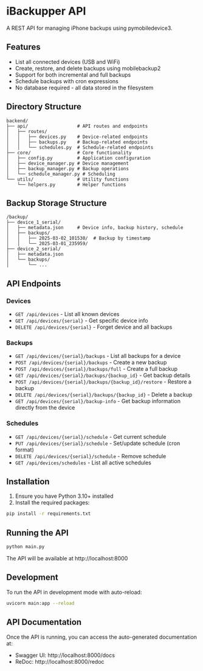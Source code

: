 # iBackupper API

A REST API for managing iPhone backups using pymobiledevice3.

## Features

- List all connected devices (USB and WiFi)
- Create, restore, and delete backups using mobilebackup2
- Support for both incremental and full backups
- Schedule backups with cron expressions
- No database required - all data stored in the filesystem

## Directory Structure

```
backend/
├── api/                  # API routes and endpoints
│   ├── routes/
│   │   ├── devices.py    # Device-related endpoints
│   │   ├── backups.py    # Backup-related endpoints
│   │   └── schedules.py  # Schedule-related endpoints
├── core/                 # Core functionality
│   ├── config.py         # Application configuration
│   ├── device_manager.py # Device management
│   ├── backup_manager.py # Backup operations
│   └── schedule_manager.py # Scheduling
└── utils/                # Utility functions
    └── helpers.py        # Helper functions
```

## Backup Storage Structure

```
/backup/
├── device_1_serial/
│   ├── metadata.json     # Device info, backup history, schedule
│   ├── backups/
│   │   ├── 2025-03-02_101530/  # Backup by timestamp
│   │   └── 2025-03-01_235959/
├── device_2_serial/
│   ├── metadata.json
│   └── backups/
│       └── ...
```

## API Endpoints

### Devices

- `GET /api/devices` - List all known devices
- `GET /api/devices/{serial}` - Get specific device info
- `DELETE /api/devices/{serial}` - Forget device and all backups

### Backups

- `GET /api/devices/{serial}/backups` - List all backups for a device
- `POST /api/devices/{serial}/backups` - Create a new backup
- `POST /api/devices/{serial}/backups/full` - Create a full backup
- `GET /api/devices/{serial}/backups/{backup_id}` - Get backup details
- `POST /api/devices/{serial}/backups/{backup_id}/restore` - Restore a backup
- `DELETE /api/devices/{serial}/backups/{backup_id}` - Delete a backup
- `GET /api/devices/{serial}/backup-info` - Get backup information directly from the device

### Schedules

- `GET /api/devices/{serial}/schedule` - Get current schedule
- `PUT /api/devices/{serial}/schedule` - Set/update schedule (cron format)
- `DELETE /api/devices/{serial}/schedule` - Remove schedule
- `GET /api/devices/schedules` - List all active schedules

## Installation

1. Ensure you have Python 3.10+ installed
2. Install the required packages:

```bash
pip install -r requirements.txt
```

## Running the API

```bash
python main.py
```

The API will be available at http://localhost:8000

## Development

To run the API in development mode with auto-reload:

```bash
uvicorn main:app --reload
```

## API Documentation

Once the API is running, you can access the auto-generated documentation at:

- Swagger UI: http://localhost:8000/docs
- ReDoc: http://localhost:8000/redoc
